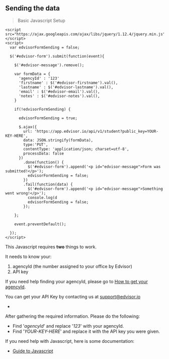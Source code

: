 ## Sending the data

> Basic Javascript Setup

```
<script src="https://ajax.googleapis.com/ajax/libs/jquery/1.12.4/jquery.min.js"></script>
<script>
  var edvisorFormSending = false;

  $('#edvisor-form').submit(function(event){

    $('#edvisor-message').remove();

    var formData = {
      'agencyId' : '123'
      'firstname' : $('#edvisor-firstname').val(),
      'lastname' : $('#edvisor-lastname').val(),
      'email' : $('#edvisor-email').val(),
      'notes' : $('#edvisor-notes').val(),
    }

    if(!edvisorFormSending) {

      edvisorFormSending = true;

      $.ajax({
        url: 'https://app.edvisor.io/api/v1/student?public_key=YOUR-KEY-HERE',
        data: JSON.stringify(formData),
        type:'PUT',
        contentType: 'application/json; charset=utf-8',
        processData: false
      })
        .done(function() {
          $('#edvisor-form').append('<p id="edvisor-message">Form was submitted!</p>');
          edvisorFormSending = false;
        })
        .fail(function(data) {
          $('#edvisor-form').append('<p id="edvisor-message">Something went wrong!</p>');
          console.log(d
          edvisorFormSending = false;
        });

    };

    event.preventDefault();

  });
</script>
```

This Javascript requires **two** things to work.

It needs to know your:

1. agencyId (the number assigned to your office by Edvisor)
2. API key

If you need help finding your agencyId, please go to [How to get your agencyId](#how-to-get-your-agencyid).

You can get your API Key by contacting us at support@edvisor.io

-

After gathering the required information. Please do the following:

* Find '*agencyId*' and replace '*123*' with your agencyId.
* Find '*YOUR-KEY-HERE*' and replace it with the API key you were given.


If you need help with Javascript, here is some documentation:

* [Guide to Javascript](https://developer.mozilla.org/en-US/docs/Web/JavaScript/Guide)